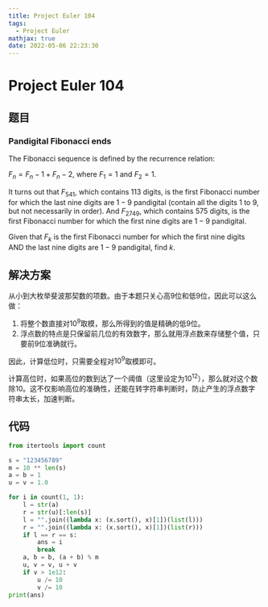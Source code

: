 ```yaml
---
title: Project Euler 104
tags:
  - Project Euler
mathjax: true
date: 2022-05-06 22:23:30
---
```


<escape><!-- more --></escape>

# Project Euler 104

## 题目

### Pandigital Fibonacci ends

The Fibonacci sequence is defined by the recurrence relation:

$F_n = F_n−1 + F_n−2$, where $F_1 = 1$ and $F_2 = 1$.

It turns out that $F_{541}$, which contains $113$ digits, is the first Fibonacci number for which the last nine digits are $1-9$ pandigital (contain all the digits $1$ to $9$, but not necessarily in order). And $F_{2749}$, which contains $575$ digits, is the first Fibonacci number for which the first nine digits are $1-9$ pandigital.

Given that $F_k$ is the first Fibonacci number for which the first nine digits AND the last nine digits are $1-9$ pandigital, find $k$.

## 解决方案

从小到大枚举斐波那契数的项数。由于本题只关心高$9$位和低$9$位，因此可以这么做：

1. 将整个数直接对$10^9$取模，那么所得到的值是精确的低$9$位。
2. 浮点数的特点是只保留前几位的有效数字，那么就用浮点数来存储整个值，只要前$9$位准确就行。

因此，计算低位时，只需要全程对$10^9$取模即可。

计算高位时，如果高位的数到达了一个阈值（这里设定为$10^{12}$），那么就对这个数除$10$。这不仅影响高位的准确性，还能在转字符串判断时，防止产生的浮点数字符串太长，加速判断。

## 代码

```py
from itertools import count

s = "123456789"
m = 10 ** len(s)
a = b = 1
u = v = 1.0

for i in count(1, 1):
    l = str(a)
    r = str(u)[:len(s)]
    l = "".join((lambda x: (x.sort(), x)[1])(list(l)))
    r = "".join((lambda x: (x.sort(), x)[1])(list(r)))
    if l == r == s:
        ans = i
        break
    a, b = b, (a + b) % m
    u, v = v, u + v
    if v > 1e12:
        u /= 10
        v /= 10
print(ans)

```

